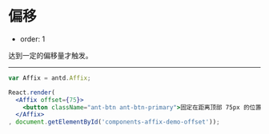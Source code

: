 # 偏移

- order: 1

达到一定的偏移量才触发。

---

````jsx
var Affix = antd.Affix;

React.render(
  <Affix offset={75}>
    <button className="ant-btn ant-btn-primary">固定在距离顶部 75px 的位置</button>
  </Affix>
, document.getElementById('components-affix-demo-offset'));
````
